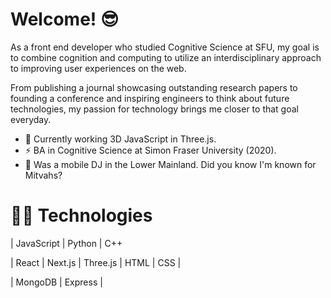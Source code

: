 # Welcome! 😎

As a front end developer who studied Cognitive Science at SFU, my goal is to combine cognition and computing to utilize an interdisciplinary approach to
improving user experiences on the web. 

From publishing a journal showcasing outstanding research papers to founding a conference and inspiring engineers to think about future technologies, my passion for technology brings me closer to that goal everyday.

- 🌱  Currently working 3D JavaScript in Three.js.
- ⚡  BA in Cognitive Science at Simon Fraser University (2020).
- 💽  Was a mobile DJ in the Lower Mainland. Did you know I'm known for Mitvahs?

# 🤹🏻 Technologies 
| JavaScript | Python | C++

| React | Next.js | Three.js | HTML | CSS |

| MongoDB | Express |
